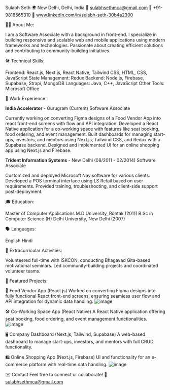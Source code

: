 Sulabh Seth
🌍 New Delhi, Delhi, India
📧 sulabhsethmca@gmail.com
📱 +91-9818565310
💼 www.linkedin.com/in/sulabh-seth-30b4a2300

👨‍💻 About Me:

I am a Software Associate with a background in front-end. I specialize in building responsive and scalable web and mobile applications using modern frameworks and technologies. Passionate about creating efficient solutions and contributing to community-building initiatives.

🛠️ Technical Skills:

Frontend: React.js, Next.js, React Native, Tailwind CSS, HTML, CSS, JavaScript
State Management: Redux
Backend: Node.js, Firebase, Supabase, Strapi, MongoDB
Languages: Java, C++, JavaScript
Other Tools: Microsoft Office

💼 Work Experience:

**India Accelerator** - Gurugram (Current)
Software Associate

Currently working on converting Figma designs of a Food Vendor App into react front-end screens with flow and API integration.
Developed a React Native application for a co-working space with features like seat booking, food ordering, and event management.
Built dashboards for managing start-ups, investors, and mentors using Next.js, Tailwind CSS, and Redux with a Supabase backend.
Designed and implemented UI for an online shopping app using Next.js and Firebase.

**Trident Information Systems** - New Delhi (08/2011 - 02/2014)
Software Associate

Customized and deployed Microsoft Nav software for various clients.
Developed a POS terminal interface using LS Retail based on user requirements.
Provided training, troubleshooting, and client-side support post-deployment.

🎓 Education:

Master of Computer Applications
M.D University, Rohtak (2011)
B.Sc in Computer Science (H)
Delhi University, New Delhi (2007)

🗣️ Languages:

English
Hindi

🌱 Extracurricular Activities:

Volunteered full-time with ISKCON, conducting Bhagavad Gita-based motivational seminars.
Led community-building projects and coordinated volunteer teams.

🚀 Featured Projects:

🍔 Food Vendor App (React.js)
Worked on converting Figma designs into fully functional React front-end screens, ensuring seamless user flow and API integration for dynamic data handling.
![image](https://github.com/user-attachments/assets/a167262d-98cd-44f8-a173-10bf38c61d8b)


🛠️ Co-Working Space App (React Native)
A React Native application offering seat booking, food ordering, and event management functionalities.
![image](https://github.com/user-attachments/assets/dc11c97f-56d2-4bb8-b6b5-b3d5b33c097f)



🖥️ Company Dashboard (Next.js, Tailwind, Supabase)
A web-based dashboard to manage start-ups, investors, and mentors with full CRUD functionality.

🛍️ Online Shopping App (Next.js, Firebase)
UI and functionality for an e-commerce platform with real-time data handling.
![image](https://github.com/user-attachments/assets/25e87aa7-a885-48e9-bb13-a199e4a139d8)


✉️ Contact 
Feel free to connect or collaborate!
📧 sulabhsethmca@gmail.com
